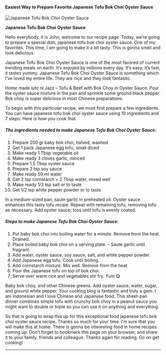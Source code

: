             

#### Easiest Way to Prepare Favorite Japanese Tofu Bok Choi Oyster Sauce

![Japanese Tofu Bok Choi Oyster Sauce](https://img-global.cpcdn.com/recipes/d449506051ec77ca/751x532cq70/japanese-tofu-bok-choi-oyster-sauce-recipe-main-photo.jpg)

**Japanese Tofu Bok Choi Oyster Sauce**

Hello everybody, it is John, welcome to our recipe page. Today, we’re going to prepare a special dish, japanese tofu bok choi oyster sauce. One of my favorites. This time, I am going to make it a bit tasty. This is gonna smell and look delicious.

Japanese Tofu Bok Choi Oyster Sauce is one of the most favored of current trending meals on earth. It’s enjoyed by millions every day. It’s easy, it’s fast, it tastes yummy. Japanese Tofu Bok Choi Oyster Sauce is something which I’ve loved my entire life. They are nice and they look fantastic.

Home made luto ni Jazz - Tofu & Beef with Bok Choy in Oyster Sauce. Pour the oyster sauce mixture in the pan and sprinkle some ground black pepper. Bok choy is super delicious in most Chinese preparations.

To begin with this particular recipe, we must first prepare a few ingredients. You can have japanese tofu bok choi oyster sauce using 10 ingredients and 7 steps. Here is how you cook that.

##### The ingredients needed to make Japanese Tofu Bok Choi Oyster Sauce:

1.  Prepare 200 gr baby bok choi, halved, washed
2.  Get 1 pack Japanese egg tofu, small diced
3.  Make ready 1 Tbsp vegetable oil
4.  Make ready 3 cloves garlic, minced
5.  Prepare 1,5 Tbsp oyster sauce
6.  Prepare 2 tsp soy sauce
7.  Make ready 50 ml water
8.  Get 2 tsp cornstarch + 2 Tbsp water, mixed well
9.  Make ready 1/2 tsp salt or to taste
10.  Get 1/2 tsp white pepper powder or to taste

In a medium-sized pan, saute garlic in preheated oil. Oyster sauce enhances this tasty tofu recipe. Repeat with remaining tofu, removing tofu as necessary. Add oyster sauce; toss until tofu is evenly coated.

##### Steps to make Japanese Tofu Bok Choi Oyster Sauce:

1.  Put baby bok choi into boiling water for a minute. Remove from the heat. Drained.
2.  Place boiled baby bok choi on a serving plate. - Sauté garlic until fragrant.
3.  Add water, oyster sauce, soy sauce, salt, and white pepper powder.
4.  Add Japanese egg tofu. Cook until boiling.
5.  Add cornstarch mixture. Mix well. Remove from the heat.
6.  Pour the Japanese tofu on top of bok choi.
7.  Serve over warm rice and vegetables stir fry. Yum 😋

Baby bok choy, and other Chinese greens. Add oyster sauce, water, sugar, and ground white pepper. Your cooking blog is fantastic and truly a gem. I am indonesian and I love Chinese and Japanese food. This sheet-pan dinner combines simple tofu with crunchy bok choy in a peanut sauce you might want to double or triple so you can use it on anything and everything.

So that is going to wrap this up for this exceptional food japanese tofu bok choi oyster sauce recipe. Thanks so much for your time. I’m sure that you will make this at home. There is gonna be interesting food in home recipes coming up. Don’t forget to bookmark this page on your browser, and share it to your family, friends and colleague. Thanks again for reading. Go on get cooking!

* * *